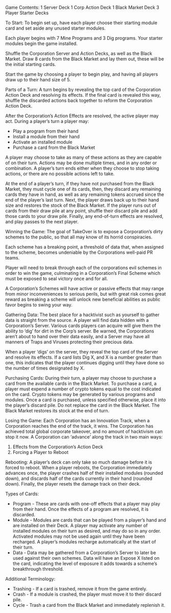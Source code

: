 ﻿Game Contents:
1 Server Deck
1 Corp Action Deck
1 Black Market Deck
3 Player Starter Decks


To Start:
To begin set up, have each player choose their starting module card and set aside any unused starter modules.


Each player begins with 7 Mine Programs and 3 Dig programs. Your starter modules begin the game installed.


Shuffle the Corporation Server and Action Decks, as well as the Black Market. Draw 8 cards from the Black Market and lay them out, these will be the initial starting cards.


Start the game by choosing a player to begin play, and having all players draw up to their hand size of 5.


Parts of a Turn:
A turn begins by revealing the top card of the Corporation Action Deck and resolving its effects. If the final card is revealed this way, shuffle the discarded actions back together to reform the Corporation Action Deck.


After the Corporation’s Action Effects are resolved, the active player may act. During a player’s turn a player may:
* Play a program from their hand
* Install a module from their hand
* Activate an installed module
* Purchase a card from the Black Market


A player may choose to take as many of these actions as they are capable of on their turn. Actions may be done multiple times, and in any order or combination. A player’s turn ends either when they choose to stop taking actions, or there are no possible actions left to take.


At the end of a player’s turn, if they have not purchased from the Black Market, they must cycle one of its cards, then, they discard any remaining cards they have in hand, as well as any remaining tokens accrued since the end of the player’s last turn. Next, the player draws back up to their hand size and restores the stock of the Black Market. If the player runs out of cards from their draw pile at any point, shuffle their discard pile and add those cards to your draw pile. Finally, any end-of-turn effects are resolved, and play passes to the next player.


Winning the Game:
The goal of TakeOver is to expose a Corporation’s dirty schemes to the public, so that all may know of its horrid conspiracies.


Each scheme has a breaking point, a threshold of data that, when assigned to the scheme, becomes undeniable by the Corporations well-paid PR teams.


Player will need to break through each of the corporations evil schemes in order to win the game, culminating in a Corporation’s Final Scheme which must be exposed to seal victory once and for all.


A Corporation’s Schemes will have active or passive effects that may range from minor inconveniences to serious perils, but with great risk comes great reward as breaking a scheme will unlock new beneficial abilities as public favor begins to swing your way.


Gathering Data:
The best place for a hacktivist such as yourself to gather data is straight from the source. A player will find data hidden with a Corporation’s Server. Various cards players can acquire will give them the ability to ‘dig’ for dirt in the Corp’s server. Be warned, the Corporations aren’t about to hand over their data easily, and a Server may have all manners of Traps and Viruses protecting their precious data.


When a player ‘digs’ on the server, they reveal the top card of the Server and resolve its effects. If a card lists Dig X, and X is a number greater than one, this indicates that the player continues digging until they have done so the number of times designated by X.


Purchasing Cards:
During their turn, a player may choose to purchase a card from the available cards in the Black Market. To purchase a card, a player must expend a number of crypto tokens equal to the cost indicated on the card. Crypto tokens may be generated by various programs and modules. Once a card is purchased, unless specified otherwise, place it into the player’s discard pile. Do not replace the card in the Black Market. The Black Market restores its stock at the end of turn.


Losing the Game:
Each Corporation has an Innovation Track, when a Corporation reaches the end of the track, it wins. The Corporation has achieved total global corporate takeover, and no amount of hacktivism can stop it now. A Corporation can ‘advance’ along the track in two main ways:
1. Effects from the Corporation’s Action Deck
2. Forcing a Player to Reboot


Rebooting:
A player’s deck can only take so much damage before it is forced to reboot. When a player reboots, the Corporation immediately advances once, the player crashes half of their installed modules (rounded down), and discards half of the cards currently in their hand (rounded down). Finally, the player resets the damage track on their deck.


Types of Cards:
* Program - These are cards with one-off effects that a player may play from their hand. Once the effects of a program are resolved, it is discarded.
* Module - Modules are cards that can be played from a player’s hand and are installed on their Deck. A player may activate any number of installed modules on their turn as desired, and may do so in any order. Activated modules may not be used again until they have been recharged. A player’s modules recharge automatically at the start of their turn.
* Data - Data may be gathered from a Corporation’s Server to later be used against their own schemes. Data will have an Expose X listed on the card, indicating the level of exposure it adds towards a scheme’s breakthrough threshold.


Additional Terminology:
* Trashing - If a card is trashed, remove it from the game entirely.
* Crash - If a module is crashed, the player must move it to their discard pile.
* Cycle - Trash a card from the Black Market and immediately replenish it.
